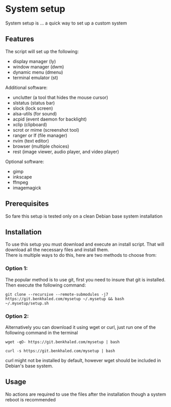 # System setup

System setup is ... a quick way to set up a custom system


## Features

The script will set up the following:
- display manager (ly)
- window manager (dwm)
- dynamic menu (dmenu)
- terminal emulator (st)

Additional software:
- unclutter (a tool that hides the mouse cursor)
- slstatus (status bar)
- slock (lock screen)
- alsa-utils (for sound)
- acpid (event daemon for backlight)
- xclip (clipboard)
- scrot or mime (screenshot tool)
- ranger or lf (file manager)
- nvim (text editor)
- browser (multiple choices)
- rest (image viewer, audio player, and video player)

Optional software:
- gimp
- inkscape
- ffmpeg
- imagemagick


## Prerequisites

So fare this setup is tested only on a clean Debian base system installation  


## Installation

To use this setup you must download and execute an install script. That will download all the necessary files and install them.  
There is multiple ways to do this, here are two methods to choose from:  

### Option 1:

The popular method is to use git, first you need to insure that git is installed. Then execute the following command:  

    git clone --recursive --remote-submodules -j7 https://git.benkhaled.com/mysetup ~/.mysetup && bash ~/.mysetup/setup.sh


### Option 2:

Alternatively you can download it using wget or curl, just run one of the following command in the terminal

    wget -qO- https://git.benkhaled.com/mysetup | bash

    curl -s https://git.benkhaled.com/mysetup | bash

curl might not be installed by default, however wget should be included in Debian's base system.  


## Usage

No actions are required to use the files after the installation though a system reboot is recommended
